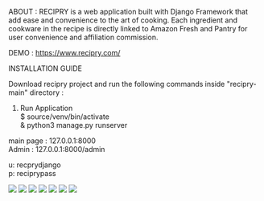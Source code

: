 ABOUT : RECIPRY is a web application built with Django Framework that add ease and convenience to the art of cooking. Each ingredient and cookware in the recipe is directly linked to Amazon Fresh and Pantry for user convenience and affiliation commission.<br>

DEMO : https://www.recipry.com/<br>

INSTALLATION GUIDE<br>

Download recipry project and run the following commands inside "recipry-main" directory :<br>

1. Run Application<br>
  $ source/venv/bin/activate<br>
  & python3 manage.py runserver<br>
  
  main page : 127.0.0.1:8000<br>
  Admin     : 127.0.0.1:8000/admin<br>
  
  u: recprydjango<br>
  p: reciprypass<br>

<img src="media/images/rec1.png">
<img src="media/images/rec2.png">
<img src="media/images/rec3.png">
<img src="media/images/rec4.png">
<img src="media/images/rec5.png">
<img src="media/images/rec6.png">
<img src="media/images/rec7.png">
